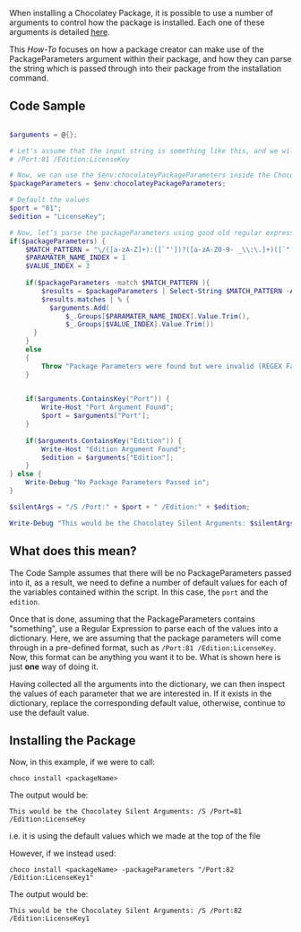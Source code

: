 When installing a Chocolatey Package, it is possible to use a number of arguments to control how the package is installed.  Each one of these arguments is detailed [here](https://github.com/chocolatey/chocolatey/wiki/CommandsInstall).  

This _How-To_ focuses on how a package creator can make use of the PackageParameters argument within their package, and how they can parse the string which is passed through into their package from the installation command.

## Code Sample

```powershell

$arguments = @{};

# Let's assume that the input string is something like this, and we will use a Regular Expression to parse the values
# /Port:81 /Edition:LicenseKey

# Now, we can use the $env:chocolateyPackageParameters inside the Chocolatey package
$packageParameters = $env:chocolateyPackageParameters;

# Default the values
$port = "81";
$edition = "LicenseKey";

# Now, let’s parse the packageParameters using good old regular expression
if($packageParameters) {
    $MATCH_PATTERN = "\/([a-zA-Z]+):([`"'])?([a-zA-Z0-9- _\\:\.]+)([`"'])?"
    $PARAMATER_NAME_INDEX = 1
    $VALUE_INDEX = 3
    
    if($packageParameters -match $MATCH_PATTERN ){
        $results = $packageParameters | Select-String $MATCH_PATTERN -AllMatches 
        $results.matches | % { 
          $arguments.Add(
              $_.Groups[$PARAMATER_NAME_INDEX].Value.Trim(),
              $_.Groups[$VALUE_INDEX].Value.Trim()) 
      }
    }
    else
    {
        Throw "Package Parameters were found but were invalid (REGEX Failure)";
    }

    
    if($arguments.ContainsKey("Port")) {
        Write-Host "Port Argument Found";
        $port = $arguments["Port"];
    }  
    
    if($arguments.ContainsKey("Edition")) {
        Write-Host "Edition Argument Found";
        $edition = $arguments["Edition"];
    }
} else {
    Write-Debug "No Package Parameters Passed in";
}

$silentArgs = "/S /Port:" + $port + " /Edition:" + $edition;

Write-Debug "This would be the Chocolatey Silent Arguments: $silentArgs"
```

## What does this mean?

The Code Sample assumes that there will be no PackageParameters passed into it, as a result, we need to define a number of default values for each of the variables contained within the script.  In this case, the ```port``` and the ```edition```.

Once that is done, assuming that the PackageParameters contains "something", use a Regular Expression to parse each of the values into a dictionary.  Here, we are assuming that the package parameters will come through in a pre-defined format, such as ```/Port:81 /Edition:LicenseKey```.  Now, this format can be anything you want it to be.  What is shown here is just **one** way of doing it.

Having collected all the arguments into the dictionary, we can then inspect the values of each parameter that we are interested in.  If it exists in the dictionary, replace the corresponding default value, otherwise, continue to use the default value.

## Installing the Package
Now, in this example, if we were to call:

```choco install <packageName>```

The output would be:

```
This would be the Chocolatey Silent Arguments: /S /Port=81 /Edition:LicenseKey
```

i.e. it is using the default values which we made at the top of the file

However, if we instead used:

```
choco install <packageName> -packageParameters "/Port:82 /Edition:LicenseKey1"
```

The output would be:

```
This would be the Chocolatey Silent Arguments: /S /Port:82 /Edition:LicenseKey1
```